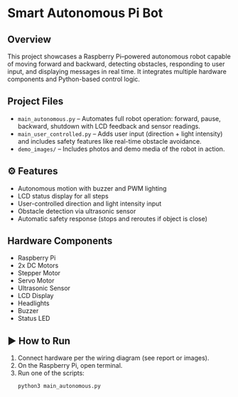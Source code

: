 # Smart Autonomous Pi Bot 

## Overview
This project showcases a Raspberry Pi–powered autonomous robot capable of moving forward and backward, detecting obstacles, responding to user input, and displaying messages in real time. It integrates multiple hardware components and Python-based control logic.

##  Project Files
- `main_autonomous.py` – Automates full robot operation: forward, pause, backward, shutdown with LCD feedback and sensor readings.
- `main_user_controlled.py` – Adds user input (direction + light intensity) and includes safety features like real-time obstacle avoidance.
- `demo_images/` – Includes photos and demo media of the robot in action.

## ⚙ Features
- Autonomous motion with buzzer and PWM lighting
- LCD status display for all steps
- User-controlled direction and light intensity input
- Obstacle detection via ultrasonic sensor
- Automatic safety response (stops and reroutes if object is close)

##  Hardware Components
- Raspberry Pi  
- 2x DC Motors  
- Stepper Motor  
- Servo Motor  
- Ultrasonic Sensor  
- LCD Display  
- Headlights  
- Buzzer  
- Status LED  

## ▶ How to Run
1. Connect hardware per the wiring diagram (see report or images).
2. On the Raspberry Pi, open terminal.
3. Run one of the scripts:
   ```bash
   python3 main_autonomous.py
